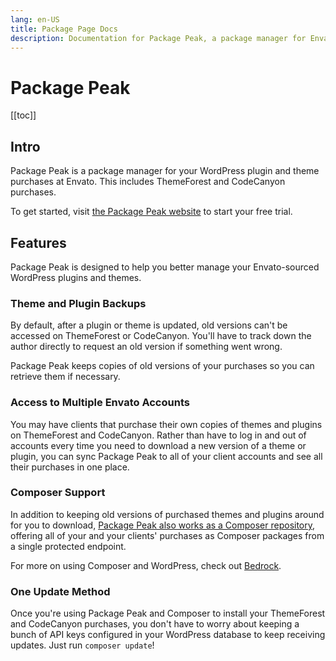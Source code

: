 ```yaml
---
lang: en-US
title: Package Page Docs
description: Documentation for Package Peak, a package manager for Envato.
---
```


# Package Peak
[[toc]]

## Intro
Package Peak is a package manager for your WordPress plugin and theme purchases at Envato. This includes ThemeForest and CodeCanyon purchases.

To get started, visit [the Package Peak website](https://packagepeak.app) to start your free trial.

## Features
Package Peak is designed to help you better manage your Envato-sourced WordPress plugins and themes.

### Theme and Plugin Backups
By default, after a plugin or theme is updated, old versions can't be accessed on ThemeForest or CodeCanyon. You'll have to track down the author directly to request an old version if something went wrong.

Package Peak keeps copies of old versions of your purchases so you can retrieve them if necessary.

### Access to Multiple Envato Accounts
You may have clients that purchase their own copies of themes and plugins on ThemeForest and CodeCanyon. Rather than have to log in and out of accounts every time you need to download a new version of a theme or plugin, you can sync Package Peak to all of your client accounts and see all their purchases in one place.

### Composer Support
In addition to keeping old versions of purchased themes and plugins around for you to download, [Package Peak also works as a Composer repository](/getting-started#configure-composer), offering all of your and your clients' purchases as Composer packages from a single protected endpoint.

For more on using Composer and WordPress, check out [Bedrock](https://roots.io/bedrock/).

### One Update Method
Once you're using Package Peak and Composer to install your ThemeForest and CodeCanyon purchases, you don't have to worry about keeping a bunch of API keys configured in your WordPress database to keep receiving updates. Just run `composer update`!